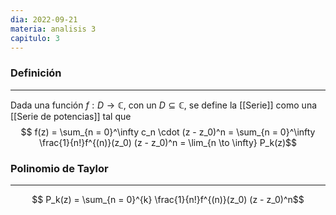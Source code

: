 ```yaml
---
dia: 2022-09-21
materia: analisis 3
capitulo: 3
---
```

### Definición
---
Dada una función $f : D \to \mathbb{C}$, con un $D \subseteq \mathbb{C}$, se define la [[Serie]] como una [[Serie de potencias]] tal que
$$ f(z) = \sum_{n = 0}^\infty c_n \cdot (z - z_0)^n = \sum_{n = 0}^\infty \frac{1}{n!}f^{(n)}(z_0) (z - z_0)^n = \lim_{n \to \infty} P_k(z)$$

### Polinomio de Taylor
---
$$ P_k(z) = \sum_{n = 0}^{k} \frac{1}{n!}f^{(n)}(z_0) (z - z_0)^n$$